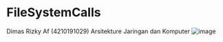 # FileSystemCalls
Dimas Rizky Af (4210191029)
Arsitekture Jaringan dan Komputer
![image](https://user-images.githubusercontent.com/63985999/112950023-074a5080-9164-11eb-9229-c711ed003d98.png)
